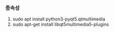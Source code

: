 ### 종속성
  1. sudo apt install python3-pyqt5.qtmultimedia
  2. sudo apt-get install libqt5multimedia5-plugins
